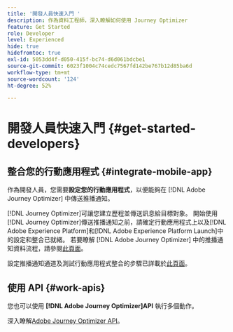 ```yaml
---
title: '開發人員快速入門 '
description: 作為資料工程師，深入瞭解如何使用 Journey Optimizer
feature: Get Started
role: Developer
level: Experienced
hide: true
hidefromtoc: true
exl-id: 5053dd4f-d050-415f-bc74-d6d061bdcbe1
source-git-commit: 6023f1004c74cedc7567fd142be767b12d85ba6d
workflow-type: tm+mt
source-wordcount: '124'
ht-degree: 52%

---
```


# 開發人員快速入門  {#get-started-developers}

## 整合您的行動應用程式 {#integrate-mobile-app}

作為開發人員，您需要&#x200B;**設定您的行動應用程式**，以便能夠在 [!DNL Adobe Journey Optimizer] 中傳送推播通知。

[!DNL Journey Optimizer]可讓您建立歷程並傳送訊息給目標對象。 開始使用[!DNL Journey Optimizer]傳送推播通知之前，請確定行動應用程式上以及[!DNL Adobe Experience Platform]和[!DNL Adobe Experience Platform Launch]中的設定和整合已就緒。 若要瞭解 [!DNL Adobe Journey Optimizer] 中的推播通知資料流程，請參閱[此頁面](../../push/push-gs.md)。

設定推播通知通道及測試行動應用程式整合的步驟已詳載於[此頁面](../../push/push-configuration.md)。

## 使用 API {#work-apis}

您也可以使用 **[!DNL Adobe Journey Optimizer]API** 執行多個動作。

深入瞭解[Adobe Journey Optimizer API](../../configuration/ajo-apis.md)。